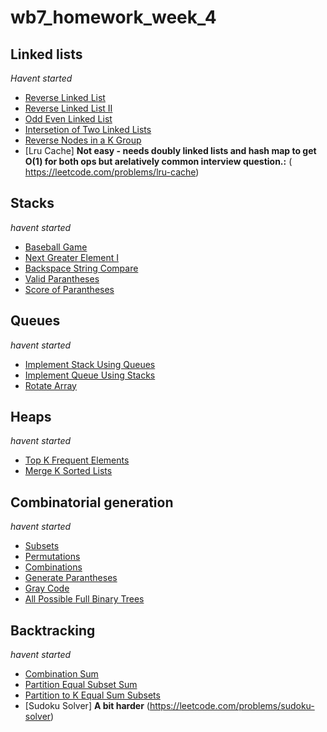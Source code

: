# wb7_homework_week_4
## Linked lists
*Havent started*
* [Reverse Linked List](https://leetcode.com/problems/reverse-linked-list)
* [Reverse Linked List II](https://leetcode.com/problems/reverse-linked-list-ii_)
* [Odd Even Linked List](https://leetcode.com/problems/odd-even-linked-list)
* [Intersetion of Two Linked Lists](https://leetcode.com/problems/intersection-of-two-linked-lists)
* [Reverse Nodes in a K Group](https://leetcode.com/problems/reverse-nodes-in-k-group)
* [Lru Cache] **Not easy - needs doubly linked lists and hash map to get O(1) for both ops but arelatively common interview question.:**  (​https://leetcode.com/problems/lru-cache)

## Stacks
*havent started*
* [Baseball Game](https://leetcode.com/problems/baseball-game)
* [Next Greater Element I](https://leetcode.com/problems/next-greater-element-i)
* [Backspace String Compare](https://leetcode.com/problems/backspace-string-compare)
* [Valid Parantheses](https://leetcode.com/problems/valid-parentheses)
* [Score of Parantheses](https://leetcode.com/problems/score-of-parentheses)

## Queues
*havent started*
* [Implement Stack Using Queues](https://leetcode.com/problems/implement-stack-using-queues/)
* [Implement Queue Using Stacks](https://leetcode.com/problems/implement-queue-using-stacks/)
* [Rotate Array](https://leetcode.com/problems/rotate-array)

## Heaps
*havent started*
* [Top K Frequent Elements](https://leetcode.com/problems/top-k-frequent-elements)
* [Merge K Sorted Lists](https://leetcode.com/problems/merge-k-sorted-lists)

## Combinatorial generation
*havent started*
* [Subsets](https://leetcode.com/problems/subsets)
* [Permutations](https://leetcode.com/problems/permutations)
* [Combinations](https://leetcode.com/problems/combinations)
* [Generate Parantheses](https://leetcode.com/problems/generate-parentheses)
* [Gray Code](https://leetcode.com/problems/gray-code)
* [All Possible Full Binary Trees](https://leetcode.com/problems/all-possible-full-binary-trees)

## Backtracking
*havent started*
* [Combination Sum](https://leetcode.com/problems/combination-sum)
* [Partition Equal Subset Sum](https://leetcode.com/problems/partition-equal-subset-sum)
* [Partition to K Equal Sum Subsets](https://leetcode.com/problems/partition-to-k-equal-sum-subsets)
* [Sudoku Solver] **A bit harder** ​(https://leetcode.com/problems/sudoku-solver)
